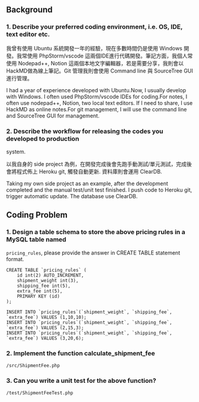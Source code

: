 ## Background
### 1. Describe your preferred coding environment, i.e. OS, IDE, text editor etc.

我曾有使用 Ubuntu 系統開發一年的經驗，現在多數時間仍是使用 Windows 開發。我常使用 PhpStorm/vscode 這兩個IDE進行代碼開發。筆記方面，我個人常使用 Nodepad++, Notion 這兩個本地文字編輯器，若是需要分享，我則會以HackMD做為線上筆記。Git 管理我則會使用 Command line 與 SourceTree GUI 進行管理。

I had a year of experience developed with Ubuntu.Now, I usually develop with Windows. I often used PhpStorm/vscode IDEs for coding.For notes, I often use nodepad++, Notion, two local text editors. If I need to share, I use HackMD as online notes.For git management, I will use the command line and SourceTree GUI for management.

### 2. Describe the workflow for releasing the codes you developed to production
system.

以我自身的 side project 為例，在開發完成後會先跑手動測試/單元測試，完成後會將程式佈上 Heroku git, 觸發自動更新. 資料庫則會運用 ClearDB.

Taking my own side project as an example, after the development completed and the manual test/unit test finished. I push code to Heroku git, trigger automatic update. The database use ClearDB.

## Coding Problem
### 1. Design a table schema to store the above pricing rules in a MySQL table named
`pricing_rules`, please provide the answer in CREATE TABLE statement
format.

```
CREATE TABLE `pricing_rules` (
    id int(2) AUTO_INCREMENT,
    shipment_weight int(3),
    shipping_fee int(5),
    extra_fee int(5),
    PRIMARY KEY (id)
);

INSERT INTO `pricing_rules`(`shipment_weight`, `shipping_fee`, `extra_fee`) VALUES (1,10,10);
INSERT INTO `pricing_rules`(`shipment_weight`, `shipping_fee`, `extra_fee`) VALUES (2,15,3);
INSERT INTO `pricing_rules`(`shipment_weight`, `shipping_fee`, `extra_fee`) VALUES (3,20,6);
```

### 2. Implement the function calculate_shipment_fee
```
/src/ShipmentFee.php
```

### 3. Can you write a unit test for the above function?
 
```
/test/ShipmentFeeTest.php
```

